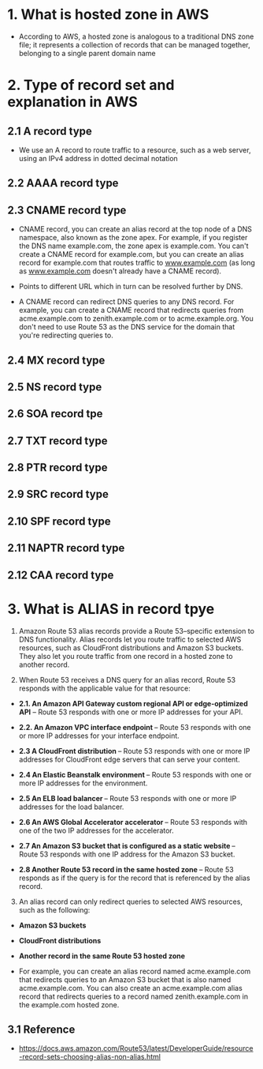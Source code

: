 # 1. What is hosted zone in AWS #
- According to AWS, a hosted zone is analogous to a traditional DNS zone file; it represents a collection of records that can be managed together, belonging to a single parent domain name 

# 2. Type of record set and explanation in AWS #
## 2.1 A record type ##
- We use an A record to route traffic to a resource, such as a web server, using an IPv4 address in dotted decimal notation

## 2.2 AAAA record type ##

## 2.3 CNAME record type ##
- CNAME record, you can create an alias record at the top node of a DNS namespace, also known as the zone apex. For example, if you register the DNS name example.com, the zone apex is example.com. You can't create a CNAME record for example.com, but you can create an alias record for example.com that routes traffic to www.example.com (as long as www.example.com doesn't already have a CNAME record).

- Points to different URL which in turn can be resolved further by DNS.

- A CNAME record can redirect DNS queries to any DNS record. For example, you can create a CNAME record that redirects queries from acme.example.com to zenith.example.com or to acme.example.org. You don't need to use Route 53 as the DNS service for the domain that you're redirecting queries to.

## 2.4 MX record type ##

## 2.5 NS record type ##

## 2.6 SOA record tpe ##

## 2.7 TXT record type ##


## 2.8 PTR record type ##

## 2.9 SRC record type ##


## 2.10 SPF record type ##

## 2.11 NAPTR record type ##

## 2.12 CAA record type ##


# 3. What is ALIAS in record tpye #
1. Amazon Route 53 alias records provide a Route 53–specific extension to DNS functionality. Alias records let you route traffic to selected AWS resources, such as CloudFront distributions and Amazon S3 buckets. They also let you route traffic from one record in a hosted zone to another record.

2. When Route 53 receives a DNS query for an alias record, Route 53 responds with the applicable value for that resource:

- <b>2.1. An Amazon API Gateway custom regional API or edge-optimized API</b> – Route 53 responds with one or more IP addresses for your API.

- <b>2.2. An Amazon VPC interface endpoint </b> – Route 53 responds with one or more IP addresses for your interface endpoint.

- <b>2.3 A CloudFront distribution </b> – Route 53 responds with one or more IP addresses for CloudFront edge servers that can serve your content.

- <b>2.4 An Elastic Beanstalk environment </b> – Route 53 responds with one or more IP addresses for the environment.

- <b>2.5 An ELB load balancer </b> – Route 53 responds with one or more IP addresses for the load balancer.

- <b>2.6 An AWS Global Accelerator accelerator  </b>– Route 53 responds with one of the two IP addresses for the accelerator.

- <b> 2.7 An Amazon S3 bucket that is configured as a static website </b> – Route 53 responds with one IP address for the Amazon S3 bucket.

- <b>2.8 Another Route 53 record in the same hosted zone </b> – Route 53 responds as if the query is for the record that is referenced by the alias record.

3. An alias record can only redirect queries to selected AWS resources, such as the following:

- <b>Amazon S3 buckets</b>

- <b>CloudFront distributions</b>

- <b>Another record in the same Route 53 hosted zone </b>

- For example, you can create an alias record named acme.example.com that redirects queries to an Amazon S3 bucket that is also named acme.example.com. You can also create an acme.example.com alias record that redirects queries to a record named zenith.example.com in the example.com hosted zone.

## 3.1 Reference ##
- https://docs.aws.amazon.com/Route53/latest/DeveloperGuide/resource-record-sets-choosing-alias-non-alias.html







